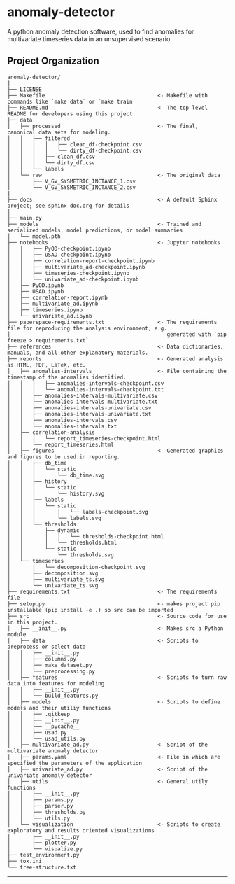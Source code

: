 anomaly-detector
==============================

A python anomaly detection software, used to find anomalies for multivariate timeseries data in an unsupervised scenario

Project Organization
------------

    anomaly-detector/
    |
    ├── LICENSE
    ├── Makefile                                    <- Makefile with commands like `make data` or `make train`
    ├── README.md                                   <- The top-level README for developers using this project.
    ├── data
    │   ├── processed                               <- The final, canonical data sets for modeling.
    │   │   ├── filtered
    │   │   │   │   ├── clean_df-checkpoint.csv
    │   │   │   │   └── dirty_df-checkpoint.csv
    │   │   │   ├── clean_df.csv
    │   │   │   └── dirty_df.csv
    │   │   └── labels
    │   └── raw                                     <- The original data
    │       ├── V_GV_SYSMETRIC_INCTANCE_1.csv
    │       └── V_GV_SYSMETRIC_INCTANCE_2.csv
    |
    ├── docs                                        <- A default Sphinx project; see sphinx-doc.org for details
    │   
    ├── main.py
    ├── models                                      <- Trained and serialized models, model predictions, or model summaries
    │   └── model.pth
    ├── notebooks                                   <- Jupyter notebooks
    │   │   ├── PyOD-checkpoint.ipynb
    │   │   ├── USAD-checkpoint.ipynb
    │   │   ├── correlation-report-checkpoint.ipynb
    │   │   ├── multivariate_ad-checkpoint.ipynb
    │   │   ├── timeseries-checkpoint.ipynb
    │   │   └── univariate_ad-checkpoint.ipynb
    │   ├── PyOD.ipynb
    │   ├── USAD.ipynb
    │   ├── correlation-report.ipynb
    │   ├── multivariate_ad.ipynb
    │   ├── timeseries.ipynb
    │   └── univariate_ad.ipynb
    ├── paperspace-requirements.txt                 <- The requirements file for reproducing the analysis environment, e.g.
    │                                                  generated with `pip freeze > requirements.txt`
    ├── references                                  <- Data dictionaries, manuals, and all other explanatory materials.
    ├── reports                                     <- Generated analysis as HTML, PDF, LaTeX, etc.
    │   ├── anomalies-intervals                     <- File containing the timestamp of the anomalies identified.
    │   │   │   ├── anomalies-intervals-checkpoint.csv
    │   │   │   └── anomalies-intervals-checkpoint.txt
    │   │   ├── anomalies-intervals-multivariate.csv
    │   │   ├── anomalies-intervals-multivariate.txt
    │   │   ├── anomalies-intervals-univariate.csv
    │   │   ├── anomalies-intervals-univariate.txt
    │   │   ├── anomalies-intervals.csv
    │   │   └── anomalies-intervals.txt
    │   ├── correlation-analysis
    │   │   │   └── report_timeseries-checkpoint.html
    │   │   └── report_timeseries.html
    │   ├── figures                                 <- Generated graphics and figures to be used in reporting.
    │   │   ├── db_time
    │   │   │   └── static
    │   │   │       └── db_time.svg
    │   │   ├── history
    │   │   │   └── static
    │   │   │       └── history.svg
    │   │   ├── labels
    │   │   │   └── static
    │   │   │       │   └── labels-checkpoint.svg
    │   │   │       └── labels.svg
    │   │   └── thresholds
    │   │       ├── dynamic
    │   │       │   │   └── thresholds-checkpoint.html
    │   │       │   └── thresholds.html
    │   │       └── static
    │   │           └── thresholds.svg
    │   └── timeseries
    │       │   └── decomposition-checkpoint.svg
    │       ├── decomposition.svg
    │       ├── multivariate_ts.svg
    │       └── univariate_ts.svg
    ├── requirements.txt                            <- The requirements file
    ├── setup.py                                    <- makes project pip installable (pip install -e .) so src can be imported
    ├── src                                         <- Source code for use in this project.
    │   ├── __init__.py                             <- Makes src a Python module
    │   ├── data                                    <- Scripts to preprocess or select data
    │   │   ├── __init__.py
    │   │   ├── columns.py
    │   │   ├── make_dataset.py
    │   │   └── preprocessing.py
    │   ├── features                                <- Scripts to turn raw data into features for modeling
    │   │   ├── __init__.py
    │   │   └── build_features.py
    │   ├── models                                  <- Scripts to define models and their utiliy functions
    │   │   ├── .gitkeep
    │   │   ├── __init__.py
    │   │   ├── __pycache__
    │   │   ├── usad.py
    │   │   └── usad_utils.py
    │   ├── multivariate_ad.py                      <- Script of the multivariate anomaly detector
    │   ├── params.yaml                             <- File in which are specified the parameters of the application
    │   ├── univariate_ad.py                        <- Script of the univariate anomaly detector
    │   ├── utils                                   <- General utily functions
    │   │   ├── __init__.py
    │   │   ├── params.py                           
    │   │   ├── parser.py
    │   │   ├── thresholds.py
    │   │   └── utils.py
    │   └── visualization                           <- Scripts to create exploratory and results oriented visualizations
    │       ├── __init__.py
    │       ├── plotter.py
    │       └── visualize.py
    ├── test_environment.py
    ├── tox.ini
    └── tree-structure.txt

--------
